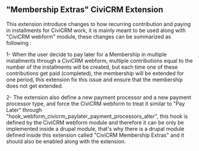 ## "Membership Extras" CiviCRM Extension

This extension introduce changes to how recurring contribution and 
paying in installments for CiviCRM work, it is mainly meant to be used along
with "CiviCRM webform" module, these changes can be summarized as following : 

1- When the user decide to pay later for a Membership in multiple installments through
a CiviCRM webform, multiple contributions equal to the number of the installments 
will be created, but each time one of these  contributions get paid (completed), the
membership will be extended for one period, this extension fix this issue and ensure
that the membership does not get extended.

2- The extension also define a new payment processor and a new payment processor type,
and force the CiviCRM webform to treat it similar to "Pay Later" through
"hook_webform_civicrm_paylater_payment_processors_alter", this hook is defined by
the CiviCRM webform module and therefore it can be only  be implemented inside a drupal 
module, that's why there is a drupal module defined inside this extension called 
"CiviCRM Membership Extras" and it should also be enabled along with the extension.
